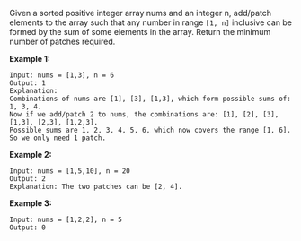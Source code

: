 Given a sorted positive integer array nums and an integer n, add/patch elements to the array such that any number in range `[1, n]` inclusive can be formed by the sum of some elements in the array. Return the minimum number of patches required.

**Example 1:**
```
Input: nums = [1,3], n = 6
Output: 1 
Explanation:
Combinations of nums are [1], [3], [1,3], which form possible sums of: 1, 3, 4.
Now if we add/patch 2 to nums, the combinations are: [1], [2], [3], [1,3], [2,3], [1,2,3].
Possible sums are 1, 2, 3, 4, 5, 6, which now covers the range [1, 6].
So we only need 1 patch.
```
**Example 2:**
```
Input: nums = [1,5,10], n = 20
Output: 2
Explanation: The two patches can be [2, 4].
```
**Example 3:**
```
Input: nums = [1,2,2], n = 5
Output: 0
```